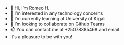 - 👋 Hi, I’m Romeo H.
- 👀 I’m interested in any technology concerns
- 🌱 I’m currently learning at University of Kigali
- 💞️ I’m looking to collaborate on Github Teams
- 📫 You can contact me at +25078385468 and email
- It's a pleasure to be with you!
<!---
Romeomaxi/Romeomaxi is a ✨ special ✨ repository because its `README.md` (this file) appears on your GitHub profile.
You can click the Preview link to take a look at your changes.
--->
